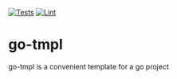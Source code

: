 [![Tests](https://github.com/jwilner/go-tmpl/workflows/tests/badge.svg)](https://github.com/jwilner/go-tmpl/workflows/)
[![Lint](https://github.com/jwilner/go-tmpl/workflows/lint/badge.svg)](https://github.com/jwilner/go-tmpl/workflows/)

# go-tmpl

go-tmpl is a convenient template for a go project
